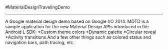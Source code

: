 #MaterialDesignTravelingDemo
***
A Google material design demo based on Google I/O 2014.
MDTD is a sample application for the new Material Design APIs introduced in the Android L SDK:
*Custom theme colors
*Dynamic palette
*Circular reveal
*Activity transitions
And a few other things such as colored status and navigation bars, path tracing, etc.

